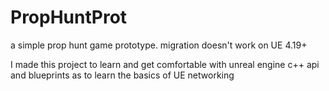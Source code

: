 # PropHuntProt
a simple prop hunt game prototype. migration doesn't work on UE 4.19+ 

I made this project to learn and get comfortable with unreal engine c++ api and blueprints as to learn the basics of UE networking
